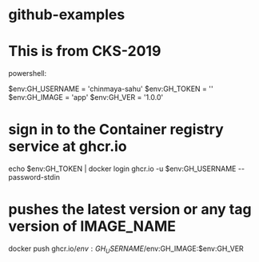 # github-examples

# This is from CKS-2019 

powershell:

$env:GH_USERNAME = 'chinmaya-sahu'
$env:GH_TOKEN = ''
$env:GH_IMAGE = 'app'
$env:GH_VER = '1.0.0'
#  sign in to the Container registry service at ghcr.io
echo $env:GH_TOKEN | docker login ghcr.io -u $env:GH_USERNAME --password-stdin 
# pushes the latest version or any tag version of IMAGE_NAME
docker push ghcr.io/$env:GH_USERNAME/$env:GH_IMAGE:$env:GH_VER
